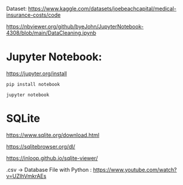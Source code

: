 Dataset: https://www.kaggle.com/datasets/joebeachcapital/medical-insurance-costs/code

https://nbviewer.org/github/byeJohn/JupyterNotebook-4308/blob/main/DataCleaning.ipynb

#  Jupyter Notebook: 
https://jupyter.org/install

```pip install notebook```

```jupyter notebook```

#  SQLite
https://www.sqlite.org/download.html

https://sqlitebrowser.org/dl/

https://inloop.github.io/sqlite-viewer/

.csv -> Database File with Python : https://www.youtube.com/watch?v=UZIhVmkrAEs
